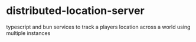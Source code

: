 # distributed-location-server
typescript and bun services to track a players location across a world using multiple instances

